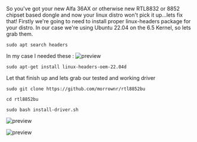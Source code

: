 


So you've got your new Alfa 36AX or otherwise new RTL8832 or 8852 chipset based dongle and now your linux distro won't pick it up...lets fix that!
Firstly we're going to need to install proper linux-headers package for your distro.  In our case we're using Ubuntu 22.04 on the 6.5 Kernel, so lets grab them.


```sudo apt search headers```

In my case I needed these :
![preview](img/headers.png) 

```sudo apt-get install linux-headers-oem-22.04d```

Let that finish up and lets grab our tested and working driver

```sudo git clone https://github.com/morrownr/rtl8852bu```

```cd rtl8852bu```

```sudo bash install-driver.sh```

![preview](img/drivers.png)

![preview](img/install.png)


